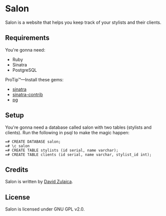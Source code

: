 # Salon

Salon is a website that helps you keep track of your stylists and their clients.

## Requirements

You're gonna need:
- Ruby
- Sinatra
- PostgreSQL

ProTip™—Install these gems:
- [sinatra](https://rubygems.org/gems/sinatra)
- [sinatra-contrib](https://rubygems.org/gems/sinatra-contrib)
- [pg](https://rubygems.org/gems/pg)

## Setup

You're gonna need a database called salon with two tables (stylists and clients).
Run the following in psql to make the magic happen:

```
=# CREATE DATABASE salon;
=# \c salon
=# CREATE TABLE stylists (id serial, name varchar);
=# CREATE TABLE clients (id serial, name varchar, stylist_id int);
```

## Credits

Salon is written by [David Zulaica](http://zulaica.info).

## License

Salon is licensed under GNU GPL v2.0.
